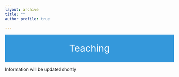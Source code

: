 ```yaml
---
layout: archive
title: ""
author_profile: true

---
```

<div style="display: flex; justify-content: center; align-items: center; background-color: #3498db; color: #fff; padding: 20px; width: 100%; height: 50px; font-size: 30px;">
  <p style="margin: 0; color: #fff;">Teaching </p>
</div>

<style>
a {
    color: #0077b6 !important;
    text-decoration: none; 
}
</style>

<style>
  @media only screen and (max-width: 600px) {
    p {
      font-size: 20px;
    }
  }
</style>

Information will be updated shortly
